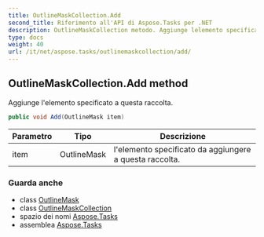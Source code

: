 ```yaml
---
title: OutlineMaskCollection.Add
second_title: Riferimento all'API di Aspose.Tasks per .NET
description: OutlineMaskCollection metodo. Aggiunge lelemento specificato a questa raccolta.
type: docs
weight: 40
url: /it/net/aspose.tasks/outlinemaskcollection/add/
---
```

## OutlineMaskCollection.Add method

Aggiunge l'elemento specificato a questa raccolta.

```csharp
public void Add(OutlineMask item)
```

| Parametro | Tipo | Descrizione |
| --- | --- | --- |
| item | OutlineMask | l'elemento specificato da aggiungere a questa raccolta. |

### Guarda anche

* class [OutlineMask](../../outlinemask/)
* class [OutlineMaskCollection](../)
* spazio dei nomi [Aspose.Tasks](../../outlinemaskcollection/)
* assemblea [Aspose.Tasks](../../../)


